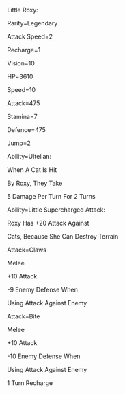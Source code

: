 Little Roxy:

Rarity=Legendary

Attack Speed=2

Recharge=1

Vision=10

HP=3610

Speed=10

Attack=475

Stamina=7

Defence=475

Jump=2

Ability=Ultelian:

When A Cat Is Hit

By Roxy, They Take

5 Damage Per Turn For 2 Turns

Ability=Little Supercharged Attack:

Roxy Has +20 Attack Against

Cats, Because She Can Destroy Terrain

Attack=Claws

Melee

+10 Attack

-9 Enemy Defense When

Using Attack Against Enemy

Attack=Bite

Melee

+10 Attack

-10 Enemy Defense When

Using Attack Against Enemy

1 Turn Recharge
